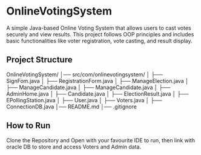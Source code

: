 # OnlineVotingSystem
A simple Java-based Online Voting System that allows users to cast votes securely and view results. 
This project follows OOP principles and includes basic functionalities like voter registration, vote casting, and result display.

## Project Structure
OnlineVotingSystem/
│── src/com/onlinevotingsystem/
│   ├── SignFom.java
│   ├── RegistrationForm.java
│   ├── ManageElection.java
│   ├── ManageCandidate.java
│   ├── ManageCandidate.java
│   ├── AdminHome.java
│   ├── Candidate.java
│   ├── ElectionResult.java
│   ├── EPollingStation.java
│   ├── User.java
│   ├── Voters.java
│   ├── ConnectionDB.java
│── README.md
│── .gitignore

## How to Run
Clone the Repository and Open with your favourite IDE to run, then link with oracle DB to store and access Voters and Admin data.

